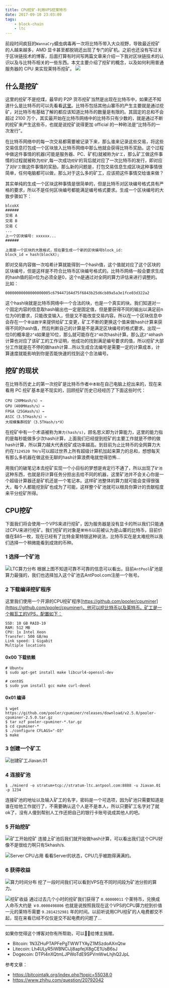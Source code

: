 ```yaml
---
title: CPU挖矿-利用VPS挖莱特币
date: 2017-09-10 23:03:09
tags:
	- block-chain
	- ltc
---
```


前段时间疯狂的`WannaCry`蠕虫病毒再一次将比特币带入大众视野，导致最近挖矿的人越来越多，AMD 显卡甚至都脱销还出现了专门的矿机。之前也还没有写过关于区块链技术的博客，后面打算有时间写两篇文章来介绍一下我对区块链技术的认识以及与比特币相关的一些东西。本文主要介绍了挖矿的概念，以及如何利用普通服务器的 CPU 来实现莱特币挖矿。
![](https://raw.githubusercontent.com/Jiavan/blog/master/src/assets/block-chain-miner.jpg)

<!--more-->

## 什么是挖矿
这里的挖矿不是挖煤，最早的 P2P 货币挖矿当然是出现在比特币中，如果还不知道什么是比特币的可以先看看[这里](https://en.wikipedia.org/wiki/Bitcoin)。比特币包括其他山寨币的产生主要就是通过挖矿，对比特币有基础了解的都应该知道比特币的数量是有限的。其固定的总和不会超过 2100 万个，其实最开始在比特币网络中的比特币只有少数的，就是通过不断的挖矿来产生这些币，也就是说挖矿说得更加 official 的一种称法是“比特币的一次发行”。

在比特币网络中的每一次交易都需要被记录下来，那么谁来记录这些交易，将这些交易信息打包成一个区块放入比特币网络中那么他就会获得比特币奖励。这个过程中做这件事情的机器(可能是服务器、PC、矿机)就被称为`矿工`，那么矿工做这件事情的过程就被称为`挖矿`,每一次成功`挖矿`的背后就对应了一次比特币的发行，即对应了对`矿工`做这件事情的奖励。那么新的问题是，打包交易信息生成区块这种事情很简单，任何电脑都可以做，那么对于这么多的矿工，应该把这件事情交给谁来做？

其实单纯的生成一个区块这种事情是很简单的，但是比特币对区块编号格式具有严格的要求，所以不是任何区块编号都能满足编号格式要求。生成一个区块编号的大致步骤如下：

```
blcokX
######
交易 A
交易 B
交易 C
...
上一个区块编号: xxxxxx...
######

上面是一个区块的大致格式，现在要生成一个新的区块编号block_id:
block_id = hash(blockX);
```

即对交易内容做一次哈希计算就能得到一个hash值，这个值就对应了这个区块的区块编号，但是这样是不符合比特币区块编号格式的。比特币网络一般会要求生成的hash值的前n位为必须全是0，这个n是通过对全网的算力评估来进行调整的。比如：

```
00000000000000000005c679447164d75f6843b25d6cb89a5a3e1fce03d322a2
```

这个hash块就是比特币网络中一个合法的块，也是一个真实的块。我们知道对一个固定内容的信息取hash输出也一定是固定值，但是要获得不同的输出以满足前n位为0的要求，只能改变输入，但是又不能改变交易内容。所以在一个区块信息中会存在一个`幸运数字`来提供给矿工变更，矿工不断的更换这个值来做hash计算来获得不同的hash值，然后判断自己的计算是不是满足区块编号的格式要求。出现一位0的概率是`2^4`如果是10位，那么就可能存在`2^40`次hash计算。那么这`2^40`hash计算也对应了该矿工的工作证明，他成功的找到满足编号要求的值，所以挖矿大部分工作就是在不停的做hash计算...所以生成合法编号是需要一定的计算成本，计算速度就能影响到你是否能快速的找到这个合法编号。

## 挖矿的现状
在比特币历史上的第一次挖矿是比特币作者`中本聪`在自己电脑上挖出来的，现在来看用 PC 挖矿基本是不现实的，回顾挖矿历史已经经历了下面这些时代：

```
CPU（20MHash/s）→
GPU（400MHash/s）→
FPGA（25GHash/s）→
ASIC（3.5THash/s）→
大规模集群挖矿（3.5THash/s*X）
```

在挖矿中有一个术语被称为`算力(hash/s)`，顾名思义即为计算能力，这里的能力指的是每秒能做多少次hash计算，上面我们已经提到挖矿的主要工作就是不停的做hash计算，所以算力越大代表挖矿成功率越高。到目前为止比特币的全网算力大约在`7124520 TH/s`可以超过世界上所有超级计算机加起来算力的总和，想想每天有那么多机器在做这些无聊的hash计算浪费电就觉得恐怖...

用我们的破笔记本去挖矿实现一个小目标的梦想是肯定行不通了，所以出现了`矿池`这种东西，也就是将计算任务分担出去给不同的机器，这里矿池并不会关心你是一个超级计算器还是矿机还是一个笔记本。这样矿池整体的算力就可能会变得很强大，每个人都能挖到矿也成为了可能，这样整个矿池就可以根具你算计的贡献程度来平分挖矿所得。

## CPU挖矿
下面我们将会使用一个VPS来进行挖矿，因为服务器是没有显卡的所以我们只能通过CPU来进行挖矿。我们挖矿的对象是`莱特币`以前被认为是山寨的比特币，目前价值在$85一枚，现在已经有了比特金莱特银这种说法，比特币实在是太难挖所以我们选择一个稍微能看到成效的币种。

### 1 选择一个矿池
![LTC算力分布](https://raw.githubusercontent.com/Jiavan/blog/master/src/assets/block-chain-ltc-calc.png)
根据上图不知道可靠不可靠的信息可以看出，目前`AntPool`矿池是算力最强的，我们也选择加入这个矿池去AntPool.com注册一个账号。

### 2 下载编译挖矿程序
这里我们使用一个开源的CPU挖矿程序[https://github.com/pooler/cpuminer](https://github.com/pooler/cpuminer)，他可以挖比特币以及莱特币。矿工是一个搬瓦工的VPS，配置如下：

```
SSD: 10 GB RAID-10
RAM: 512 MB
CPU: 1x Intel Xeon
Transfer: 500 GB/mo
Link speed: 1 Gigabit
Multiple locations
```

#### 0x00 下载依赖
```shell
# Ubuntu
$ sudo apt-get install make libcurl4-openssl-dev

# centOS
$ sudo yum install gcc make curl-devel
```

#### 0x01 编译
```shell
$ wget https://github.com/pooler/cpuminer/releases/download/v2.5.0/pooler-cpuminer-2.5.0.tar.gz
$ tar xzf pooler-cpuminer-*.tar.gz
$ cd cpuminer-*
$ ./configure CFLAGS="-O3"
$ make
```

### 3 创建一个矿工
![创建矿工Jiavan.01](https://raw.githubusercontent.com/Jiavan/blog/master/src/assets/block-chain-ltc-worker-create.png)

### 4 连接矿池
```shell
$ ./minerd -o stratum+tcp://stratum-ltc.antpool.com:8888 -u Jiavan.01 -p 1234
```

连接矿池的地址以及输入矿工的名字，密码是一个可选项，因为矿池只需要知道是谁在给他工作就行了，不需要确认这个人是不是本人，所以只要矿工名字对了就ok了，没有人傻到帮别人工作还把自己的银行卡账号说成其他人的吧。

### 5 开始挖矿
![矿工开始挖矿](https://raw.githubusercontent.com/Jiavan/blog/master/src/assets/block-chain-start-mining.png)
连接上矿池后我们就开始做hash计算，可以看出我们这个CPU好像不是很给力啊只有5khash/s.

![Server CPU占用](https://raw.githubusercontent.com/Jiavan/blog/master/src/assets/block-chain-cpu.png)
看看Server的状态，CPU几乎被跑得满满的。

### 6 获得收益
![算力时间分布](https://raw.githubusercontent.com/Jiavan/blog/master/src/assets/block-chain-worker-chart.png)
挖了一段时间我们可以看到VPS在不同时间段为矿池分担的算力。

![挖矿收益](https://raw.githubusercontent.com/Jiavan/blog/master/src/assets/block-chain-earning.png)
通过过去几个小时的挖矿我们获得了 `0.00000011` 个莱特币，兑换成人命币大约是 `￥0.0000498806` 也就是说按照我现在这个VPS的CPU算力挖到价值一元的莱特币需要 `9.2814232981` 年的时间。以前听说用CPU挖矿的人电费都交不起，现在来看已经不仅仅是交不起电费的问题了...

---
如果你觉得这个博客对你有所帮助，可以给博主捐赠。

- Bitcoin: 1N3ZHuPTAPFePgTWWTYAyZ1MSzdoAXnQtw
- Litecoin: Lh4ULyR5iWBNCiJj8apfejX8gCE1UsB6sJ
- Dogecoin: DTPi4nXQtmLJPWoTdE9SPVmWwLhjhQ2JpL


参考文章：

- https://bitcointalk.org/index.php?topic=55038.0
- https://www.zhihu.com/question/20792042
